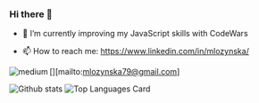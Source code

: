 ### Hi there 👋

<!-- - 🔭 I’m currently working on ... -->
- 🌱 I’m currently improving my JavaScript skills with CodeWars
<!-- - 👯 I’m looking to collaborate on ... -->
<!-- - 🤔 I’m looking for help with ... -->
<!-- - 💬 Ask me about ... -->
- 📫 How to reach me:  https://www.linkedin.com/in/mlozynska/
<!-- - 😄 Pronouns: ... -->
<!-- - ⚡ Fun fact: ... -->

<!-- [blog]: mailto:mlozynska79@gmail.com -->
[<img align="left" alt="medium"  src="https://img.shields.io/badge/Gmail-D14836?style=for-the-badge&logo=gmail&logoColor=white" />][mailto:mlozynska79@gmail.com]

![Github stats](https://github-readme-stats.vercel.app/api?username=mlozynska&theme=nightowl&show_icons=true&count_private=true)
![Top Languages Card](https://github-readme-stats.vercel.app/api/top-langs/?username=shinokada&layout=compact&theme=nightowl&hide=PHP,Shell,TeX,jupyter%20notebook,vim%20script)
